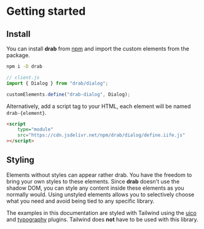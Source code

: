 # Getting started

## Install

You can install **drab** from [npm](https://www.npmjs.com/package/drab) and import the custom elements from the package.

```bash
npm i -D drab
```

```js
// client.js
import { Dialog } from "drab/dialog";

customElements.define("drab-dialog", Dialog);
```

Alternatively, add a script tag to your HTML, each element will be named `drab-{element}`.

```html
<script
	type="module"
	src="https://cdn.jsdelivr.net/npm/drab/dialog/define.iife.js"
></script>
```

## Styling

Elements without styles can appear rather drab. You have the freedom to bring your own styles to these elements. Since **drab** doesn't use the shadow DOM, you can style any content inside these elements as you normally would. Using unstyled elements allows you to selectively choose what you need and avoid being tied to any specific library.

The examples in this documentation are styled with Tailwind using the [uico](https://uico.robino.dev) and [typography](https://tailwindcss.com/docs/typography-plugin) plugins. Tailwind does **not** have to be used with this library.
